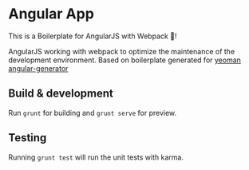 # Angular App
This is a Boilerplate for AngularJS with Webpack 🤘!

AngularJS working with webpack to optimize the maintenance of the development environment. Based on boilerplate generated for [yeoman angular-generator](https://github.com/yeoman/generator-angular)

## Build & development

Run `grunt` for building and `grunt serve` for preview.

## Testing

Running `grunt test` will run the unit tests with karma.
